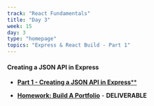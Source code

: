 ```yaml
---
track: "React Fundamentals"
title: "Day 3"
week: 15
day: 3
type: "homepage"
topics: "Express & React Build - Part 1"
---
```


#### Creating a JSON API in Express
<!-- - [**Lecture: Creating a JSON API in Express**](/react-fundamentals/week-14/day-3/lecture/json-api) -->
- [**Part 1 - Creating a JSON API in Express****](/react-fundamentals/week-14/day-3/lecture/)

- [**Homework: Build A Portfolio**](/react-fundamentals/week-14/day-3/lab/portfolio) - **DELIVERABLE**
